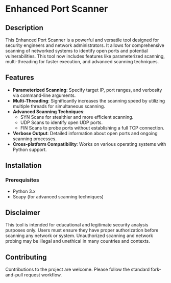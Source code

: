 # Enhanced Port Scanner

## Description
This Enhanced Port Scanner is a powerful and versatile tool designed for security engineers and network administrators. It allows for comprehensive scanning of networked systems to identify open ports and potential vulnerabilities. This tool now includes features like parameterized scanning, multi-threading for faster execution, and advanced scanning techniques.

## Features
- **Parameterized Scanning**: Specify target IP, port ranges, and verbosity via command-line arguments.
- **Multi-Threading**: Significantly increases the scanning speed by utilizing multiple threads for simultaneous scanning.
- **Advanced Scanning Techniques**:
  - SYN Scans for stealthier and more efficient scanning.
  - UDP Scans to identify open UDP ports.
  - FIN Scans to probe ports without establishing a full TCP connection.
- **Verbose Output**: Detailed information about open ports and ongoing scanning processes.
- **Cross-platform Compatibility**: Works on various operating systems with Python support.

## Installation

### Prerequisites
- Python 3.x
- Scapy (for advanced scanning techniques)


## Disclaimer
This tool is intended for educational and legitimate security analysis purposes only. Users must ensure they have proper authorization before scanning any network or system. Unauthorized scanning and network probing may be illegal and unethical in many countries and contexts.



## Contributing
Contributions to the project are welcome. Please follow the standard fork-and-pull request workflow.



